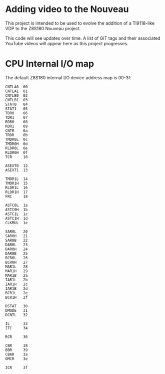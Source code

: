 # Adding video to the Nouveau

This project is intended to be used to evolve the addition of a
TI9118-like VDP to the Z8S180 Nouveau project.

This code will see updates over time.  A list of GIT tags and their 
associated YouTube videos will appear here as this project progresses.


# CPU Internal I/O map

The default Z8S180 internal I/O device address map is 00-3f:

```
CNTLA0  00
CNTLA1  01
CNTLB0  02
CNTLB1  03
STAT0   04
STAT1   05
TDR0    06
TDR1    07
RDR0    08
RDR1    09
CNTR    0a
TRDR    0b
TMDR0L  0c
TMDR0H  0d
RLDR0L  0e
RLDR0H  0f
TCR     10

ASEXT0  12
ASEXT1  13

TMDR1L  14
TMDR1H  15
RLDR1L  16
RLDR1H  17
FRC     18

ASTC0L  1a
ASTC0H  1b
ASTC1L  1c
ASTC1H  1d
CLKMUL  1e

SAR0L   20
SAR0H   21
SAR0B   22
DAR0L   23
DAR0H   24
DAR0B   25
BCR0L   26
BCR0H   27
MAR1L   28
MAR1H   29
MAR1B   2a
IAR1L   2b
IAR1H   2c
IAR1B   2d
BCR1L   2e
BCR1H   2f

DSTAT   30
DMODE   31
DCNTL   32

IL      33
ITC     34

RCR     36

CBR     38
BBR     39
CBAR    3a
OMCR    3e

ICR     3f
```

